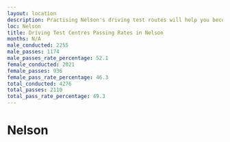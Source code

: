 ```yaml
---
layout: location
description: Practising Nelson's driving test routes will help you become more confident in your gear-changing abilities.
loc: Nelson
title: Driving Test Centres Passing Rates in Nelson
months: N/A
male_conducted: 2255
male_passes: 1174
male_passes_rate_percentage: 52.1
female_conducted: 2021
female_passes: 936
female_pass_rate_percentage: 46.3
total_conducted: 4276
total_passes: 2110
total_pass_rate_percentage: 49.3
---
```


# Nelson
